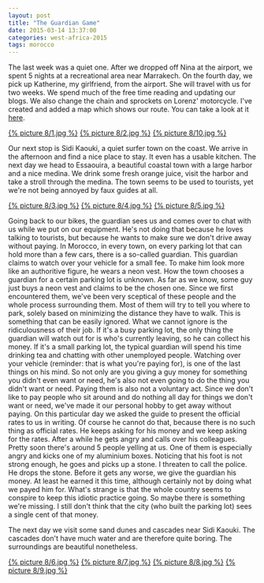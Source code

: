 ```yaml
---
layout: post
title: "The Guardian Game"
date: 2015-03-14 13:37:00
categories: west-africa-2015
tags: morocco
---
```

The last week was a quiet one.
After we dropped off Nina at the airport, we spent 5 nights at a recreational area near Marrakech.
On the fourth day, we pick up Katherine, my girlfriend, from the airport.
She will travel with us for two weeks.
We spend much of the free time reading and updating our blogs.
We also change the chain and sprockets on Lorenz' motorcycle.
I've created and added a map which shows our route.
You can take a look at it [here](/travel/route).

[1]: https://saschaeglau.com/upload/travel/8/1.jpg "View from our accomodation"
[2]: https://saschaeglau.com/upload/travel/8/2.jpg "Courtyard in our accomodation"
[10]: https://saschaeglau.com/upload/travel/8/10.jpg "Motorcycle maintenance"
[{% picture 8/1.jpg %}][1]
[{% picture 8/2.jpg %}][2]
[{% picture 8/10.jpg %}][10]

Our next stop is Sidi Kaouki, a quiet surfer town on the coast.
We arrive in the afternoon and find a nice place to stay.
It even has a usable kitchen.
The next day we head to Essaouira, a beautiful coastal town with a large harbor and a nice medina.
We drink some fresh orange juice, visit the harbor and take a stroll through the medina.
The town seems to be used to tourists, yet we're not being annoyed by faux guides at all.

[3]: https://saschaeglau.com/upload/travel/8/3.jpg "Essaouira"
[4]: https://saschaeglau.com/upload/travel/8/4.jpg "Essaouira"
[5]: https://saschaeglau.com/upload/travel/8/5.jpg "Essaouira"
[{% picture 8/3.jpg %}][3]
[{% picture 8/4.jpg %}][4]
[{% picture 8/5.jpg %}][5]

Going back to our bikes, the guardian sees us and comes over to chat with us while we put on our equipment.
He's not doing that because he loves talking to tourists, but because he wants to make sure we don't drive away without paying.
In Morocco, in every town, on every parking lot that can hold more than a few cars, there is a so-called guardian.
This guardian claims to watch over your vehicle for a small fee.
To make him look more like an authoritive figure, he wears a neon vest.
How the town chooses a guardian for a certain parking lot is unknown.
As far as we know, some guy just buys a neon vest and claims to be the chosen one.
Since we first encountered them, we've been very sceptical of these people and the whole process surrounding them.
Most of them will try to tell you where to park, solely based on minimizing the distance they have to walk.
This is something that can be easily ignored.
What we cannot ignore is the ridiculousness of their job.
If it's a busy parking lot, the only thing the guardian will watch out for is who's currently leaving, so he can collect his money.
If it's a small parking lot, the typical guardian will spend his time drinking tea and chatting with other unemployed people.
Watching over your vehicle (reminder: that is what you're paying for), is one of the last things on his mind.
So not only are you giving a guy money for something you didn't even want or need, he's also not even going to do the thing you didn't want or need.
Paying them is also not a voluntary act.
Since we don't like to pay people who sit around and do nothing all day for things we don't want or need, we've made it our personal hobby to get away without paying.
On this particular day we asked the guide to present the official rates to us in writing.
Of course he cannot do that, because there is no such thing as official rates.
He keeps asking for his money and we keep asking for the rates.
After a while he gets angry and calls over his colleagues.
Pretty soon there's around 5 people yelling at us.
One of them is especially angry and kicks one of my aluminium boxes.
Noticing that his foot is not strong enough, he goes and picks up a stone.
I threaten to call the police.
He drops the stone.
Before it gets any worse, we give the guardian his money.
At least he earned it this time, although certainly not by doing what we payed him for.
What's strange is that the whole country seems to conspire to keep this idiotic practice going.
So maybe there is something we're missing.
I still don't think that the city (who built the parking lot) sees a single cent of that money.

The next day we visit some sand dunes and cascades near Sidi Kaouki.
The cascades don't have much water and are therefore quite boring.
The surroundings are beautiful nonetheless.

[6]: https://saschaeglau.com/upload/travel/8/6.jpg "Sand dunes near Sidi Kaouki"
[7]: https://saschaeglau.com/upload/travel/8/7.jpg "Sand dunes near Sidi Kaouki"
[8]: https://saschaeglau.com/upload/travel/8/8.jpg "Sunset in Sidi Kaouki"
[9]: https://saschaeglau.com/upload/travel/8/9.jpg "Sunset in Sidi Kaouki"
[{% picture 8/6.jpg %}][6]
[{% picture 8/7.jpg %}][7]
[{% picture 8/8.jpg %}][8]
[{% picture 8/9.jpg %}][9]
